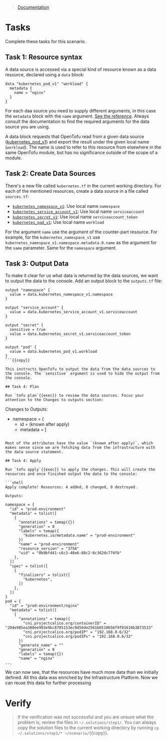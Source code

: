> [Documentation](https://opentofu.org/docs/language/data-sources/#using-data-sources)

# Tasks

Complete these tasks for this scenario. 

## Task 1: Resource syntax

A data source is accessed via a special kind of resource known as a data resource, declared using a `data` block:

```hcl
data "kubernetes_pod_v1" "workload" {
  metadata {
    name = "nginx"
  }
}
```

For each daa source you need to supply different arguments, in this case the `metadata` block with the `name` argument. [See the reference](https://registry.terraform.io/providers/hashicorp/kubernetes/latest/docs/data-sources/pod_v1#argument-reference). Always consult the documentation to find the required arguments for the data source you are using.

A data block requests that OpenTofu read from a given data source ([kubernetes_pod_v1](https://registry.terraform.io/providers/hashicorp/kubernetes/latest/docs/data-sources/pod_v1)) and export the result under the given local name (`workload`). The name is used to refer to this resource from elsewhere in the same OpenTofu module, but has no significance outside of the scope of a module.


## Task 2: Create Data Sources

There's a new file called `kubernetes.tf` in the current working directory. For each of the mentioned resources, create a data source in a file called `sources.tf`:

* [`kubernetes_namespace_v1`](https://registry.terraform.io/providers/hashicorp/kubernetes/latest/docs/data-sources/namespace_v1): Use local name `namespace`
* [`kubernetes_service_account_v1`](https://registry.terraform.io/providers/hashicorp/kubernetes/latest/docs/data-sources/service_account_v1): Use local name `serviceaccount`
* [`kubernetes_secret_v1`](https://registry.terraform.io/providers/hashicorp/kubernetes/latest/docs/data-sources/secret_v1): Use local name `serviceaccount_token`
* [`kubernetes_pod_v1`](https://registry.terraform.io/providers/hashicorp/kubernetes/latest/docs/data-sources/pod_v1): Use local name `workload`


For the argument `name` use the argument of the counter-part resource. For example, for the `kubernetes_namespace_v1` use `kubernetes_namespace_v1.namespace.metadata.0.name` as the argument for the `name` parameter. Same for the `namespace` argument.


## Task 3: Output Data

To make it clear for us what data is returned by the data sources, we want to output the data to the console. Add an output block to the `outputs.tf` file:

```hcl
output "namespace" {
  value = data.kubernetes_namespace_v1.namespace
}

output "service_account" {
  value = data.kubernetes_service_account_v1.serviceaccount
}

output "secret" {
  sensitive = true
  value = data.kubernetes_secret_v1.serviceaccount_token
}

output "pod" {
  value = data.kubernetes_pod_v1.workload
}
```{{copy}}

This instructs OpenTofu to output the data from the data sources to the console. The `sensitive` argument is used to hide the output from the console.

## Task 4: Plan

Run `tofu plan`{{exec}} to review the data sources. Focus your attention to the Changes to outputs section:

```
Changes to Outputs:
  + namespace       = {
      + id       = (known after apply)
      + metadata = [
```

Most of the attributes have the value `(known after apply)`, which makes sense since we are fetching data from the infrastructure with the data source statement.

## Task 4: Apply

Run `tofu apply`{{exec}} to apply the changes. This will create the resources and once finished output the data to the console:

```shell
Apply complete! Resources: 4 added, 0 changed, 0 destroyed.

Outputs:

namespace = {
  "id" = "prod-environment"
  "metadata" = tolist([
    {
      "annotations" = tomap({})
      "generation" = 0
      "labels" = tomap({
        "kubernetes.io/metadata.name" = "prod-environment"
      })
      "name" = "prod-environment"
      "resource_version" = "3756"
      "uid" = "0b9bfd41-c6c3-48e6-88c2-6c362dc774fb"
    },
  ])
  "spec" = tolist([
    {
      "finalizers" = tolist([
        "kubernetes",
      ])
    },
  ])
}
pod = {
  "id" = "prod-environment/nginx"
  "metadata" = tolist([
    {
      "annotations" = tomap({
        "cni.projectcalico.org/containerID" = "204e985ea380ee993e9bc8705153ec9d56de2561b6510656f9f01616b3873533"
        "cni.projectcalico.org/podIP" = "192.168.0.6/32"
        "cni.projectcalico.org/podIPs" = "192.168.0.6/32"
      })
      "generate_name" = ""
      "generation" = 0
      "labels" = tomap({})
      "name" = "nginx"
...
```

We can now see, that the resources have much more data than we initially defined. All this data was enriched by the Infrastructure Platform. Now we can reuse this data for further processing

# Verify

> If the verification was not successful and you are unsure what the problem is, review the files in `~/.solutions/step1/`. You can always copy the solution files to the current working directory by running `cp ~/.solutions/step1/* ~/scenario/`{{copy}}.

